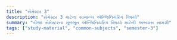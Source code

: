 ```yaml
---
title: "સેમેસ્ટર 3"
description: "સેમેસ્ટર 3 માટેના સામાન્ય એન્જિનિયરિંગ વિષયો"
summary: "ત્રીજા સેમેસ્ટરના મૂળભૂત એન્જિનિયરિંગ વિષયો માટેની અભ્યાસ સામગ્રી"
tags: ["study-material", "common-subjects", "semester-3"]
---
```

